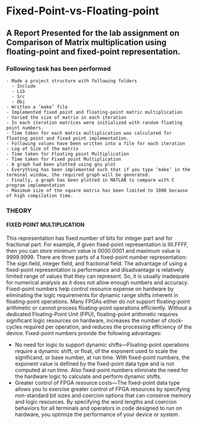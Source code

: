 # Fixed-Point-vs-Floating-point
## A Report Presented for the lab assignment on Comparison of Matrix multiplication using floating-point and fixed-point representation.

### Following task has been performed
```
- Made a project structure with following folders
  - Include
  - Lib
  - Src
  - Obj
- Written a ‘make’ file
- Implemented fixed point and floating-point matric multiplication
- Varied the size of matrix in each iteration
- In each iteration matrices were initialized with random floating point numbers.
- Time taken for each matrix multiplication was calculated for floating point and fixed point implementation.
- Following values have been written into a file for each iteration
- Log of Size of the matrix
- Time taken for Floating point Multiplication
- Time taken for Fixed point Multiplication
- A graph had been plotted using gnu plot
- Everything has been implemented such that if you type ‘make’ in the terminal window, the required graph will be generated.
- Finally, a graph has been plotted in MATLAB to compare with C program implementation
- Maximum size of the square matrix has been limited to 1000 because of high compilation time.
```
### THEORY
#### FIXED POINT MULTIPLICATION 

This representation has fixed number of bits for integer part and for fractional part. For example, if given fixed-point representation is IIII.FFFF, then you can store minimum value is 0000.0001 and maximum value is 9999.9999. There are three parts of a fixed-point number representation: The sign field, integer field, and fractional field.
The advantage of using a fixed-point representation is performance and disadvantage is relatively limited range of values that they can represent. So, it is usually inadequate for numerical analysis as it does not allow enough numbers and accuracy.
Fixed-point numbers help control resource expense on hardware by eliminating the logic requirements for dynamic range shifts inherent in floating-point operations.
Many FPGAs either do not support floating-point arithmetic or cannot process floating-point operations efficiently. Without a dedicated Floating-Point Unit (FPU), floating-point arithmetic requires significant logic resources on hardware, increases the number of clock-cycles required per operation, and reduces the processing efficiency of the device.
Fixed-point numbers provide the following advantages:
- No need for logic to support dynamic shifts—Floating-point operations require a dynamic shift, or float, of the exponent used to scale the significand, or base number, at run time. With fixed-point numbers, the exponent value is defined by the fixed-point data type and is not computed at run time. Also fixed-point numbers eliminate the need for the hardware logic to calculate and perform dynamic shifts.
- Greater control of FPGA resource costs—The fixed-point data type allows you to exercise greater control of FPGA resources by specifying non-standard bit sizes and coercion options that can conserve memory and logic resources. By specifying the word lengths and coercion behaviors for all terminals and operators in code designed to run on hardware, you optimize the performance of your device or system.
